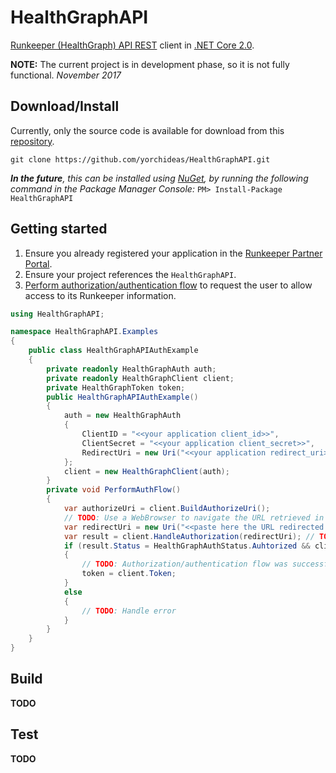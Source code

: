 # HealthGraphAPI
[Runkeeper (HealthGraph) API REST](https://runkeeper.com/developer/healthgraph) client in [.NET Core 2.0](https://dotnet.github.io/).

**NOTE:** The current project is in development phase, so it is not fully functional. _November 2017_

## Download/Install

Currently, only the source code is available for download from this [repository](https://github.com/yorchideas/HealthGraphAPI).

```git clone https://github.com/yorchideas/HealthGraphAPI.git```

_**In the future**, this can be installed using [NuGet](https://www.nuget.org), by running the following command in the Package Manager Console:_
```PM> Install-Package HealthGraphAPI```


## Getting started

1. Ensure you already registered your application in the [Runkeeper Partner Portal](https://runkeeper.com/partner/applications).
2. Ensure your project references the `HealthGraphAPI`.
4. [Perform authorization/authentication flow](https://runkeeper.com/developer/healthgraph/registration-authorization) to request the user to allow access to its Runkeeper information.
```csharp
using HealthGraphAPI;

namespace HealthGraphAPI.Examples
{
    public class HealthGraphAPIAuthExample
    {
        private readonly HealthGraphAuth auth;
        private readonly HealthGraphClient client;
        private HealthGraphToken token;
        public HealthGraphAPIAuthExample()
        {
            auth = new HealthGraphAuth
            {
                ClientID = "<<your application client_id>>",
                ClientSecret = "<<your application client_secret>>",
                RedirectUri = new Uri("<<your application redirect_uri>>")
            };
            client = new HealthGraphClient(auth);
        }
        private void PerformAuthFlow()
        {
            var authorizeUri = client.BuildAuthorizeUri();
            // TODO: Use a WebBrowser to navigate the URL retrieved in authorizeUri, it can be done manually or by using any WebBrowser control in any supported client-platform (WinForms, WPF, UWP, Xamarin), sign-in to your Runkeeper account and allow the application to access, when finished, the WebBrowser will redirect to the RedirectUri especified, copy the URL and paste in the next part
            var redirectUri = new Uri("<<paste here the URL redirected from WebBrowser>>");
            var result = client.HandleAuthorization(redirectUri); // TODO: When running in a WebBrowser control, use the 'OnNavigation' event (accordingly to the control)
            if (result.Status = HealthGraphAuthStatus.Auhtorized && client.Token != null)
            {
                // TODO: Authorization/authentication flow was successful, now you can store the client.Token values, to use in futher examples
                token = client.Token;
            }
            else
            {
                // TODO: Handle error
            }
        }
    }
}
```

## Build

**__TODO__**

## Test

**__TODO__**